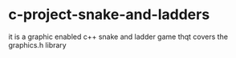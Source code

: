 # c-project-snake-and-ladders
it is a graphic enabled c++ snake and ladder game thqt covers the graphics.h library 
